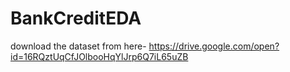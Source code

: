 # BankCreditEDA

download the dataset from here-
https://drive.google.com/open?id=16RQztUqCfJOlbooHqYlJrp6Q7iL65uZB

